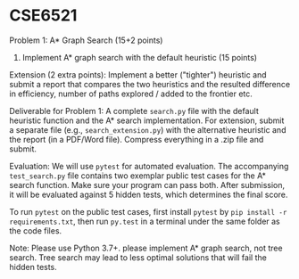 # CSE6521
Problem 1: A* Graph Search (15+2 points)

1) Implement A* graph search with the default heuristic (15 points)

Extension (2 extra points): Implement a better ("tighter") heuristic and submit a report that compares the two heuristics and the resulted difference in efficiency, number of paths explored / added to the frontier etc. 

Deliverable for Problem 1:  A complete `search.py` file with the default heuristic function and the A* search implementation. For extension, submit a separate file (e.g., `search_extension.py`) with the alternative heuristic and the report (in a PDF/Word file). Compress everything in a .zip file and submit.

Evaluation: We will use `pytest` for automated evaluation. The accompanying `test_search.py` file contains two exemplar public test cases for the A* search function. Make sure your program can pass both. After submission, it will be evaluated against 5 hidden tests, which determines the final score.

To run `pytest` on the public test cases, first install `pytest` by `pip install -r requirements.txt`, then run `py.test` in a terminal under the same folder as the code files.

Note: Please use Python 3.7+. please implement A* graph search, not tree search. Tree search may lead to less optimal solutions that will fail the hidden tests.
